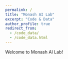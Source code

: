 ```yaml
---
permalink: /
title: "Monash AI Lab"
excerpt: "Code & Data"
author_profile: true
redirect_from: 
  - /code_data/
  - /code_data.html
---
```


Welcome to Monash AI Lab!